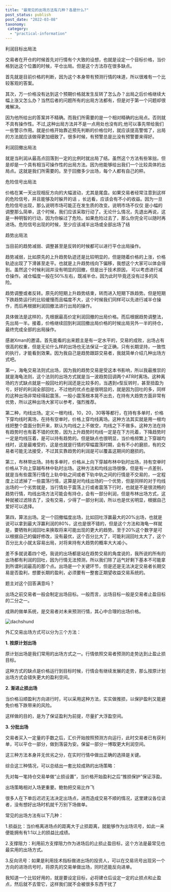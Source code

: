 ```yaml
---
title: "最常见的出场方法有几种？各是什么?"
post_status: publish
post_date: "2022-03-08"
taxonomy:
 category: 
  - "practical-information"
---
```


利润目标出局法

交易者在开仓的时候首先对行情有个大致的设想，也就是设定一个目标价格，当价格到达这个位置的时候，平仓出局。但是这个方法存在很多缺点。

首先就是目前价格的判断，因为这个本身带有预测行情的味道，所以很难有一个比较客观的答案。

其次，万一价格没有达到这个预期价格就发生反转了怎么办？出局之后价格继续大幅上涨又怎么办？当然后者的问题所有的出局方法都有，但是对于第一个问题却很难解决。

因为他所给出的答案并不精确。而我们所需要的是一个相对精确的出局点。否则就不具有操作性。不过,这种出局方法并不是一点用处也没有的,他可以事先带给我们一些警示作用。就是价格开始靠近预先判断的价格位时，就应该提高警惕了，出局的方法就应该做得更加细致了。很多时候，有预警总是比没有预警要来得好。

利润回撤出局法

就是当利润从最高点回落到一定的比例时就出局了结。虽然这个方法有些笨拙，但是却是一个具有相当可操作性的出局方法。因为他能够给出我们一个比较具体的出局点。这就是我们所需要的。至于回撤多少出场，每个人都有自己的秤。

危险信号出局法

价格在某一天出现相反方向的大幅波动，尤其是尾盘。如果交易者经常注意到这样的危险信号，并且能够及时躲开的话 ，长远看，应该会有不小的收益。因为一旦危险信号出现，那么说明市场可能正在发生质的改变。说明市场不仅仅 是小幅的调整那么简单，这个时候，我们应该采取行动了。无论什么情况，先退出再说，这是一种明智的行动，因为你躲过了危险。如果危险过去了，那么你完全可以随时再进场。危险信号出现的时候，至少应该减半出场或全部出场了结

趋势出局法

当目前的趋势减弱、调整甚至是反转的时候都可以进行平仓出局操作。

趋势减弱，比如原先的上升趋势轨迹还是比较明显的，但是随着价格的上涨，价格轨迹出现了下滑甚至走平。也就是上升趋势线向下偏移，我想这个大家可以体会得到。虽然这个时候利润并没有明显的回撤，但是出于技术原因， 可以考虑进行减仓操作。减仓幅度一般在50%左右，既减半仓。因为此时毕竟还没有过多的风险。

趋势调整或者反转。原先的短期上升趋势结束，转而进入短期下跌趋势。但是短期下跌趋势运行的比较缓慢而且幅度不大，这个时候我们同样可以先进行减半仓操作，而后再根据利润回撤法进行出局的操作。

具体做法是这样的，先根据最高价定利润回撤的出局价格。而后根据趋势调整法，先出局一半。接着，价格继续回到利润回撤出局价格的时候出局另外一半的持仓，最终完成全部的出局操作。

感谢Xman的邀请。首先能看的出来题主是有一定水平的，交易的成败，出场占有很高的权重，但是无论什么样的出场也无法保证一定正确，只有长期坚持，一致性的执行，才能看到效果。因为我自己是趋势跟踪交易者，我就简单介绍几种出场方式吧。

第一，海龟交易法则式出场，因为我的趋势交易是受这本书影响，所以我最推崇的就是海龟法则，这个法则的出场方式就是当一波趋势回调两个ATR时离场。这种离场的方式缺点就是一般回吐的利润还是比较多的，当遇到v型反转时，甚至扭盈为亏，好好的利润全部回吐，不过他的优点也是很明显的，就是因为回吐的多，同样的这种出场非常经得起震荡，一般小震荡根本晃不出去，在持有大趋势方面非常有优势，所以这种出场大家可以参考，强烈推荐。

第二种，均线出场。定义一根均线，10，20，30等等都行，在持有多单时，价格下穿均线时离场，在持有空单时，价格上穿均线离场。这种方法其实就是用一根均线把整个盘面分割开来，默认为均线之上不做空，均线之下不做多。这种方法在持有趋势时也有着不错的优势，因为上升趋势时均线一定是在下方托着，下降趋势时一定是均线压着，是可以持有趋势的。但是缺点也很明显，当价格频繁上下穿越均线时，这是最难受的，这是也就是行情的窄幅震荡时期，会有不小的磨损，有的交易者可能无法接受，不过其实靠趋势的利润是可以覆盖这期间的磨损的。

第三，布林带出场。持有多单时，价格从上向下穿越布林中轨时出场，持有空单时价格从下向上穿越布林中轨时出场。这种方法和均线出场很像，但是有一点差别，就是当有些震荡行情在上轨中轨之间或者下轨中轨之间的行情是不交易的，一定程度上过滤掉了一些震荡行情，这算是对均线出场的一个优势，但是同样的对于均线出场的一个劣势就是，当行情处于震荡上行或者震荡下行时，也就是不是很流畅的趋势行情，均线出场方法可能会有持仓，会有一部分利润，但是布林出场方式，这种就被过滤除去了，没有交易，少得了一部分利润，所以也是优劣明显，根据自己爱好可以选择。

第四，算法出场。定一个回撤幅度出场，比如回吐浮赢最大的20%出场，也就是说可以拿到最大浮赢利润的80%，这也是很不错的，但是这个方法和海龟一样就是，要牺牲利润回吐来换取将来可能出现的更大的趋势。至于20%这个数字是可以根据自己的偏好修改，没有最优，这个百分比大了，可能利润回吐太大了，这个百分比太小就太容易出局，对将来持有大趋势的概率大大减小。

差不多就说着四个吧，我说的出场都是站在趋势交易的角度说的，我所说的所有的出场都有利润的回吐，因为行情无法预测，所以我们除了运气好剩下基本不可能拿到所谓利润最高的那个点。出场是一个关键环节，但是还是无法决定交易者长期交易是否盈利，想要长期的盈利，必须要有一整套正期望收益交易系统的。

题主对这个回答满意吗？

出场之前交易者一般会制定出场目标。一般而言，出场目标一般是交易者止盈目标的二分之一。

成熟的做单系统，是交易者对未来预测行情，其心中合理的出场价格。

![dachshund](https://cdn.fendou.la/funstoutiao/2020/12/154254249.jpg "原油4.jpg")

外汇交易出场方式可以分为三个方法：

**1. 按原计划出场**

原计划出场是我们常用的出场方式之一。行情依照交易者预测的走势达到止盈止损目标。

这种方式的缺点是价格运行到目标时候，行情会有继续发展的走势，那么按原计划出场方式会错失更大的盈利空间。

**2. 渐进止损出场**

当价格沿顺盈利方向进行时，可以采用这种方法，实实做推损，以保护盈利又能避免价格下跌带来的风险。

这样做的目的，是为了保证盈利为前提，尽量扩大浮盈空间。

**3. 分批出场**

交易者买入一定量的手数之后，汇价开始按照预测方向运行，此时交易者已有获利单，可以平仓一部分，做到落袋为安。保留一部分一博取更大利润空间。

这三种方法本身并无优劣之分，在实时行情中做出正确的选择是关键。

综合这三种情况，可以总结出一套比较成熟的出场策略：

先对每一笔持仓交易单做“止损设置”，当价格开始盈利之后“推损保护”保证浮盈。

出场策略相对入场更重要。鲍勃把交易比作飞

很多人在下单后迟迟无法决定出场点，进而造成交易不顺的情况，这里建议各位读者，没有想好出场时机就千万别下场做单。

常见的出场方法有以下几种：

1.损益比：当价格离进场点的距离大于止损距离，就能够作为出场讯号，如此一来便能拥有有1:1以上的损益比成绩。

2.支撑阻力：利用前方支撑阻力作为进场后的止损止盈目标，这个方法是最常见也最实用的出场方式。

3.反向讯号：如果是利用技术指标做进出场的投资人，可以在交易讯号出现另一个方向的进场讯号时，将原先的交易单做出场，同时还能反向进单。  

我知道一个比较好用的，就是要设定目标，必将建仓后设定一定的止损点和止盈点，然后就不去管它，这样我们就不会被很多东西干扰了
